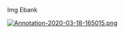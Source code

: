 Img Ebank

[![Annotation-2020-03-18-165015.png](https://i.postimg.cc/sfYvcdgW/Annotation-2020-03-18-165015.png)](https://postimg.cc/K4YGGWLc)
